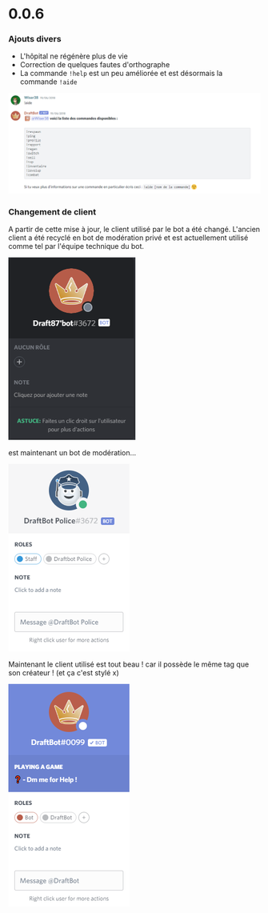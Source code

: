 # 0.0.6

### Ajouts divers

* L'hôpital ne régénère plus de vie
* Correction de quelques fautes d'orthographe
* La commande `!help` est un peu améliorée et est désormais la commande `!aide`

![Woahhh](<../.gitbook/assets/image (36).png>)

### Changement de client

A partir de cette mise à jour, le client utilisé par le bot a été changé. L'ancien client a été recyclé en bot de modération privé et est actuellement utilisé comme tel par l'équipe technique du bot.

![Le premier client du bot...](<../.gitbook/assets/image (37).png>)

est maintenant un bot de modération... 

![... n'est pas mort ! il a juste été recyclé !](<../.gitbook/assets/image (40).png>)

Maintenant le client utilisé est tout beau ! car il possède le même tag que son créateur ! (et ça c'est stylé x)

![Ah et le bot est vérifié aussi maintenant !](<../.gitbook/assets/image (42).png>)
